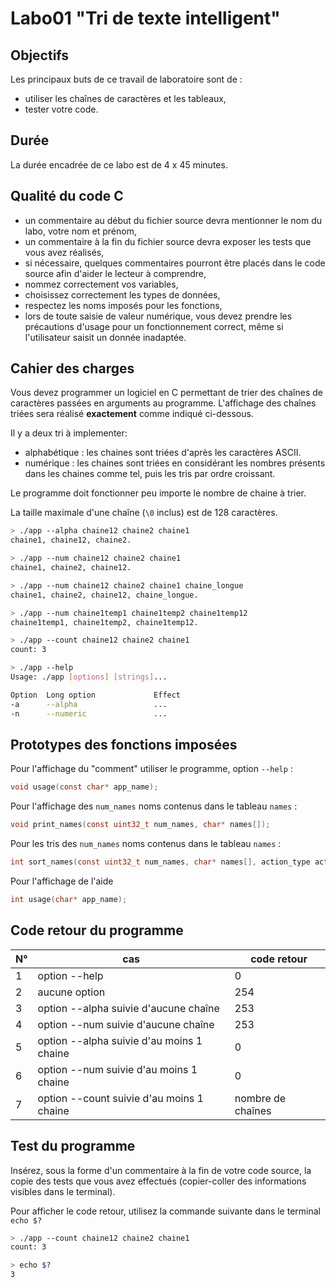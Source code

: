 # Labo01 "Tri de texte intelligent"

## **Objectifs**
Les principaux buts de ce travail de laboratoire sont de :
- utiliser les chaînes de caractères et les tableaux,
- tester votre code.

## **Durée**
La durée encadrée de ce labo est de 4 x 45 minutes.

## **Qualité du code C**
-  un commentaire au début du fichier source devra mentionner le nom du labo, votre nom et prénom,
-  un commentaire à la fin du fichier source devra exposer les tests que vous avez réalisés,
-  si nécessaire, quelques commentaires pourront être placés dans le code source afin d'aider le lecteur à comprendre,
-  nommez correctement vos variables,
-  choisissez correctement les types de données,
-  respectez les noms imposés pour les fonctions,
-  lors de toute saisie de valeur numérique, vous devez prendre les précautions d'usage pour un fonctionnement correct, même si l'utilisateur saisit un donnée inadaptée.

## **Cahier des charges**

Vous devez programmer un logiciel en C permettant de trier des chaînes de caractères passées en arguments au programme. L'affichage des chaînes triées sera réalisé **exactement** comme indiqué ci-dessous.

Il y a deux tri à implementer:
 - alphabétique : les chaines sont triées d'après les caractères ASCII.
 - numérique : les chaines sont triées en considérant les nombres présents dans les chaines comme tel, puis les tris par ordre croissant.



Le programme doit fonctionner peu importe le nombre de chaine à trier.
	
La taille maximale d'une chaîne (`\0` inclus) est de 128 caractères.

```bash
> ./app --alpha chaine12 chaine2 chaine1                                           
chaine1, chaine12, chaine2.
```

```bash
> ./app --num chaine12 chaine2 chaine1                                           
chaine1, chaine2, chaine12.
```

```bash
> ./app --num chaine12 chaine2 chaine1 chaine_longue                                       
chaine1, chaine2, chaine12, chaine_longue.
```

```bash
> ./app --num chaine1temp1 chaine1temp2 chaine1temp12                                   
chaine1temp1, chaine1temp2, chaine1temp12.
```

```bash
> ./app --count chaine12 chaine2 chaine1
count: 3
```

```bash
> ./app --help
Usage: ./app [options] [strings]...

Option  Long option             Effect
-a      --alpha                 ...
-n      --numeric               ...
```

<div style="page-break-after: always;"></div>

## **Prototypes des fonctions imposées**

Pour l'affichage du "comment" utiliser le programme, option `--help` :
```C
void usage(const char* app_name);
```

Pour l'affichage des `num_names` noms contenus dans le tableau `names` :
```C
void print_names(const uint32_t num_names, char* names[]);
```

Pour les tris des `num_names` noms contenus dans le tableau `names` :
```C
int sort_names(const uint32_t num_names, char* names[], action_type action);
```

Pour l'affichage de l'aide 
```C
int usage(char* app_name);
```

## **Code retour du programme**

| N° | cas | code retour |
|---|---|---|
|1| option --help | 0 |
|2| aucune option | 254 |
|3| option --alpha suivie d'aucune chaîne | 253 |
|4| option --num suivie d'aucune chaîne | 253 |
|5| option --alpha suivie d'au moins 1 chaine | 0 |
|6| option --num suivie d'au moins 1 chaine | 0 |
|7| option --count suivie d'au moins 1 chaine | nombre de chaînes |

## Test du programme

Insérez, sous la forme d'un commentaire à la fin de votre code source, la copie des tests que vous avez effectués (copier-coller des informations visibles dans le terminal).

Pour afficher le code retour, utilisez la commande suivante dans le terminal `echo $?`

```bash
> ./app --count chaine12 chaine2 chaine1                               
count: 3

> echo $?
3
```
